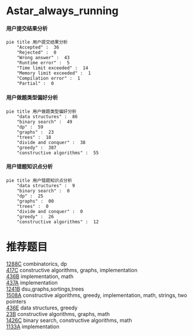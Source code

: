 # Astar_always_running

<!-- tabs:start -->



#### **用户提交结果分析**

```mermaid
pie title 用户提交结果分析
    "Accepted" :  36
    "Rejected" :  0
    "Wrong answer" :  43
    "Runtime error" :  5
    "Time limit exceeded" :  14
    "Memory limit exceeded" :  1
    "Compilation error" :  1
    "Partial" :  0
```

#### **用户做题类型偏好分析**

```mermaid
pie title 用户做题类型偏好分析
    "data structures" :  86
    "binary search" :  49
    "dp" :  59
    "graphs" :  23
    "trees" :  18
    "divide and conquer" :  38
    "greedy" :  387
    "constructive algorithms" :  55
```
#### **用户错题知识点分析**

```mermaid
pie title 用户错题知识点分析
    "data structures" :  9
    "binary search" :  0
    "dp" :  25
    "graphs" :  00
    "trees" :  0
    "divide and conquer" :  0
    "greedy" :  26
    "constructive algorithms" :  12
```



<!-- tabs:end -->
# 推荐题目
[1288C](https://codeforces.com/contest/1288/problem/C)		combinatorics,
                        dp		  
[417C](https://codeforces.com/contest/417/problem/C)		constructive algorithms,
                        graphs,
                        implementation		  
[436B](https://codeforces.com/contest/436/problem/B)		implementation,
                        math		  
[437A](https://codeforces.com/contest/437/problem/A)		implementation		  
[1241B](https://codeforces.com/contest/1241/problem/B)		dsu,graphs,sortings,trees		  
[1508A](https://codeforces.com/contest/1508/problem/A)		constructive algorithms,
                        greedy,
                        implementation,
                        math,
                        strings,
                        two pointers		  
[436E](https://codeforces.com/contest/436/problem/E)		data structures,
                        greedy		  
[23B](https://codeforces.com/contest/23/problem/B)		constructive algorithms,
                        graphs,
                        math		  
[1426C](https://codeforces.com/contest/1426/problem/C)		binary search,
                        constructive algorithms,
                        math		  
[1133A](https://codeforces.com/contest/1133/problem/A)		implementation		  

